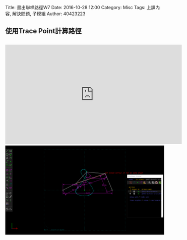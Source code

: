 Title: 畫出聯桿路徑W7
Date: 2016-10-28 12:00
Category: Misc
Tags: 上課內容, 解決問題, 子模組
Author: 40423223

<h2>使用Trace Point計算路徑<h2>

<iframe width="560" height="315" src="https://www.youtube.com/embed/tdflDTZT9LU" frameborder="0" allowfullscreen></iframe>

<img src="./../data/40423223....png" width="800" />
